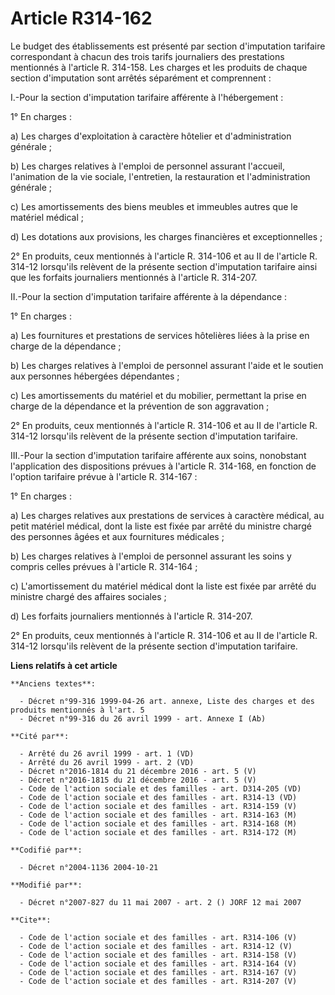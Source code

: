 # Article R314-162

Le budget des établissements est présenté par section d'imputation tarifaire correspondant à chacun des trois tarifs
journaliers des prestations mentionnés à l'article R. 314-158. Les charges et les produits de chaque section d'imputation
sont arrêtés séparément et comprennent : 

I.-Pour la section d'imputation tarifaire afférente à l'hébergement : 

1° En charges : 

a) Les charges d'exploitation à caractère hôtelier et d'administration générale ; 

b) Les charges relatives à l'emploi de personnel assurant l'accueil, l'animation de la vie sociale, l'entretien, la
restauration et l'administration générale ; 

c) Les amortissements des biens meubles et immeubles autres que le matériel médical ; 

d) Les dotations aux provisions, les charges financières et exceptionnelles ; 

2° En produits, ceux mentionnés à l'article R. 314-106 et au II de l'article R. 314-12 lorsqu'ils relèvent de la présente
section d'imputation tarifaire ainsi que les forfaits journaliers mentionnés à l'article R. 314-207. 

II.-Pour la section d'imputation tarifaire afférente à la dépendance : 

1° En charges : 

a) Les fournitures et prestations de services hôtelières liées à la prise en charge de la dépendance ; 

b) Les charges relatives à l'emploi de personnel assurant l'aide et le soutien aux personnes hébergées dépendantes ; 

c) Les amortissements du matériel et du mobilier, permettant la prise en charge de la dépendance et la prévention de son
aggravation ; 

2° En produits, ceux mentionnés à l'article R. 314-106 et au II de l'article R. 314-12 lorsqu'ils relèvent de la présente
section d'imputation tarifaire. 

III.-Pour la section d'imputation tarifaire afférente aux soins, nonobstant l'application des dispositions prévues à
l'article R. 314-168, en fonction de l'option tarifaire prévue à l'article R. 314-167 : 

1° En charges : 

a) Les charges relatives aux prestations de services à caractère médical, au petit matériel médical, dont la liste est fixée
par arrêté du ministre chargé des personnes âgées et aux fournitures médicales ; 

b) Les charges relatives à l'emploi de personnel assurant les soins y compris celles prévues à l'article R. 314-164 ; 

c) L'amortissement du matériel médical dont la liste est fixée par arrêté du ministre chargé des affaires sociales ; 

d) Les forfaits journaliers mentionnés à l'article R. 314-207.

2° En produits, ceux mentionnés à l'article R. 314-106 et au II de l'article R. 314-12 lorsqu'ils relèvent de la présente
section d'imputation tarifaire.

**Liens relatifs à cet article**

	**Anciens textes**:

	  - Décret n°99-316 1999-04-26 art. annexe, Liste des charges et des produits mentionnés à l'art. 5
	  - Décret n°99-316 du 26 avril 1999 - art. Annexe I (Ab)

	**Cité par**:

	  - Arrêté du 26 avril 1999 - art. 1 (VD)
	  - Arrêté du 26 avril 1999 - art. 2 (VD)
	  - Décret n°2016-1814 du 21 décembre 2016 - art. 5 (V)
	  - Décret n°2016-1815 du 21 décembre 2016 - art. 5 (V)
	  - Code de l'action sociale et des familles - art. D314-205 (VD)
	  - Code de l'action sociale et des familles - art. R314-13 (VD)
	  - Code de l'action sociale et des familles - art. R314-159 (V)
	  - Code de l'action sociale et des familles - art. R314-163 (M)
	  - Code de l'action sociale et des familles - art. R314-168 (M)
	  - Code de l'action sociale et des familles - art. R314-172 (M)

	**Codifié par**:

	  - Décret n°2004-1136 2004-10-21

	**Modifié par**:

	  - Décret n°2007-827 du 11 mai 2007 - art. 2 () JORF 12 mai 2007

	**Cite**:

	  - Code de l'action sociale et des familles - art. R314-106 (V)
	  - Code de l'action sociale et des familles - art. R314-12 (V)
	  - Code de l'action sociale et des familles - art. R314-158 (V)
	  - Code de l'action sociale et des familles - art. R314-164 (V)
	  - Code de l'action sociale et des familles - art. R314-167 (V)
	  - Code de l'action sociale et des familles - art. R314-207 (V)
